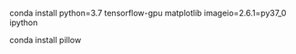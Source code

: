 conda install python=3.7 tensorflow-gpu matplotlib imageio=2.6.1=py37_0 ipython

conda install pillow
